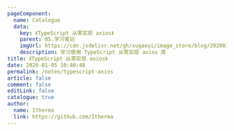 ```yaml
---
pageComponent: 
  name: Catalogue
  data: 
    key: 《TypeScript 从零实现 axios》
    parent: 05.学习笔记
    imgUrl: https://cdn.jsdelivr.net/gh/xugaoyi/image_store/blog/20200105104632.png
    description: 学习使用 TypeScript 从零实现 axios 库
title: 《TypeScript 从零实现 axios》
date: 2020-01-05 10:40:48
permalink: /notes/typescript-axios
article: false
comment: false
editLink: false
catalogue: true
author: 
  name: Itherma
  link: https://github.com/Itherma
---
```


